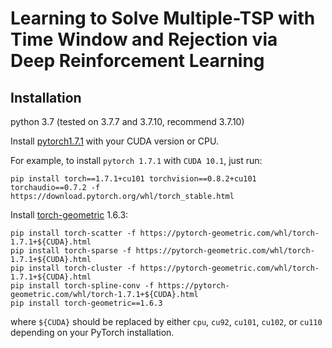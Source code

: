 # Learning to Solve Multiple-TSP with Time Window and Rejection via Deep Reinforcement Learning

## Installation
python 3.7 (tested on 3.7.7 and 3.7.10, recommend 3.7.10)


Install [pytorch1.7.1](https://pytorch.org/get-started/previous-versions/) with your CUDA version or CPU.

For example, to install `pytorch 1.7.1` with `CUDA 10.1`, just run:
````
pip install torch==1.7.1+cu101 torchvision==0.8.2+cu101 torchaudio==0.7.2 -f https://download.pytorch.org/whl/torch_stable.html
````

Install [torch-geometric](https://github.com/rusty1s/pytorch_geometric) 1.6.3:
````
pip install torch-scatter -f https://pytorch-geometric.com/whl/torch-1.7.1+${CUDA}.html
pip install torch-sparse -f https://pytorch-geometric.com/whl/torch-1.7.1+${CUDA}.html
pip install torch-cluster -f https://pytorch-geometric.com/whl/torch-1.7.1+${CUDA}.html
pip install torch-spline-conv -f https://pytorch-geometric.com/whl/torch-1.7.1+${CUDA}.html
pip install torch-geometric==1.6.3
````
where `${CUDA}` should be replaced by either `cpu`, `cu92`, `cu101`, `cu102`, or `cu110` depending on your PyTorch installation.

